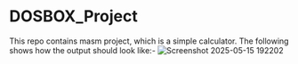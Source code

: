 # DOSBOX_Project
This repo contains masm project, which is a simple calculator.
The following shows how the output should look like:-
![Screenshot 2025-05-15 192202](https://github.com/user-attachments/assets/294b3bb0-1148-4cc0-aceb-ebe8ef64e245)
